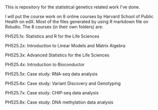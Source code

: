 This is repository for the statistical genetics related work I've done. 

I will put the course work on 8 online courses by Harvard School of Public Health on edX. Most of the files generated by using R markdown file on Rstudio. The 8 courses (in their own folders) are:

PH525.1x: Statistics and R for the Life Sciences

PH525.2x: Introduction to Linear Models and Matrix Algebra

PH525.3x: Advanced Statistics for the Life Sciences

PH525.4x: Introduction to Bioconductor

PH525.5x: Case study: RNA-seq data analysis

PH525.6x: Case study: Variant Discovery and Genotyping

PH525.7x: Case study: CHIP-seq data analysis

PH525.8x: Case study: DNA methylation data analysis
